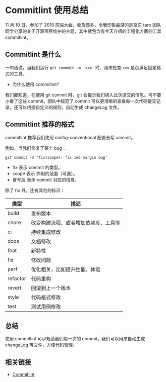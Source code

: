 # Commitlint 使用总结

11 月 10 日，参加了 2018 前端大会，收货颇多，令我印象最深的是京东 taro 团队同学分享的关于开源项目维护的主题，其中就包含有今天介绍的工程化方面的工具 commitlint。

## Commitlint 是什么

一句话说，当我们运行 `git commmit -m 'xxx'` 时，用来检查 `xxx` 是否满足固定格式的工具。

- 为什么使用 commitlint?

我们都知道，在使用 git commit 时，git 会提示我们填入此次提交的信息。可不要小看了这些 commit，团队中规范了 commit 可以更清晰的查看每一次代码提交记录，还可以根据自定义的规则，自动生成 changeLog 文件。

## Commitlint 推荐的格式

commitlint 推荐我们使用 config-conventional 配置去写 commit。

例如，当我们修复了某个 bug：

```shell
git commit -m 'fix(scope): fix ie6 margin bug'
```

- fix 表示 commit 的类型。
- scope 表示 作用的范围（可选）。
- 冒号后 表示 commit 对应的信息。

除了 fix 外，还有其他的标识：

| 类型     | 描述                                 |
| -------- | ------------------------------------ |
| build    | 发布版本                             |
| chore    | 改变构建流程、或者增加依赖库、工具等 |
| ci       | 持续集成修改                         |
| docs     | 文档修改                             |
| feat     | 新特性                               |
| fix      | 修改问题                             |
| perf     | 优化相关，比如提升性能、体验         |
| refactor | 代码重构                             |
| revert   | 回滚到上一个版本                     |
| style    | 代码格式修改                         |
| test     | 测试用例修改                         |

## 总结

使用 commitlint 可以规范我们每一次的 commit，我们可以用来自动生成 changeLog 等文件，方便代码管理。

## 相关链接

- [Commitlint](https://github.com/conventional-changelog/commitlint)

